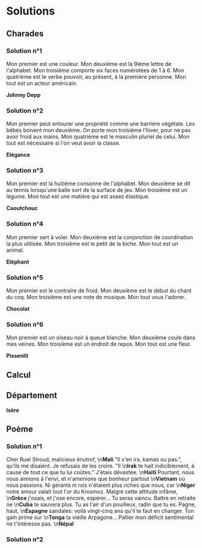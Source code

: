 # Solutions

## Charades

### Solution n°1

Mon premier est une couleur.
Mon deuxième est la 9ième lettre de l'alphabet.
Mon troisième comporte six faces numérotées de 1 à  6.
Mon quatrième est le verbe pouvoir, au présent, à  la première personne.
Mon tout est un acteur américain.

**Johnny Depp**

### Solution n°2

Mon premier peut entourer une propriété comme une barrière végétale.
Les bébés boivent mon deuxième.
On porte mon troisième l'hiver, pour ne pas avoir froid aux mains.
Mon quatrième est le masculin pluriel de celui.
Mon tout est nécessaire si l'on veut avoir la classe.

**Elégance**

### Solution n°3

Mon premier est la huitième consonne de l'alphabet.
Mon deuxième se dit au tennis lorsqu'une balle sort de la surface de jeu.
Mon troisième est un légume.
Mon tout est une matière qui est assez élastique.

**Caoutchouc**

### Solution n°4

Mon premier sert à voler.
Mon deuxième est la conjonction de coordination la plus utilisée.
Mon troisième est le petit de la biche.
Mon tout est un animal.

**Eléphant**

### Solution n°5

Mon premier est le contraire de froid.
Mon deuxième est le début du chant du coq.
Mon troisième est une note de musique.
Mon tout vous l'adorer.

**Chocolat**

### Solution n°6

Mon premier est un oiseau noir à queue blanche.
Mon deuxième coule dans mes veines.
Mon troisième est un endroit de repos.
Mon tout est une fleur.

**Pissenlit**

## Calcul



## Département

**Isère**

## Poème

### Solution n°1

Cher Ruel Stroud, malicieux énutrof,
\n**Mali**
"Il s'en ira, kamas ou pas.", qu'ils me disaient. Je refusais de les croire. "Il
\n**Irak**
te hait indiciblement, à cause de tout ce que tu lui coûtes." J'étais dévastée.
\n**Haïti**
Pourtant, nous nous aimions à l'envi, et n'amenions que bonheur partout
\n**Vietnam**
où nous passions. Ni gérants ni rois n'étaient plus riches que nous, car
\n**Niger**
notre amour valait tout l'or du Krosmoz. Malgré cette attitude infâme,
\n**Grèce**
j'osais, et j'ose encore, espérer... Tu seras vaincu. Battre en retraite ne
\n**Cuba**
te sauvera plus. Tu as l'air d'un pouilleux, radin que tu es. Pagne, haut,
\n**Espagne**
sandales: voilà vingt-cinq ans qu'il te faut en changer. Ton gain prime sur
\n**Tonga**
ta vieille Arpagone... Pallier mon déficit sentimental ne t'intéresse pas.
\n**Népal**

### Solution n°2

